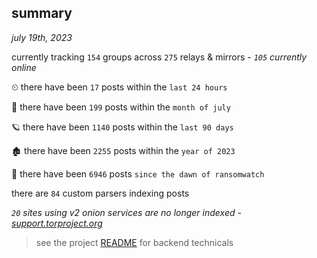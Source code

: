 
## summary
_july 19th, 2023_

currently tracking `154` groups across `275` relays & mirrors - _`105` currently online_

⏲ there have been `17` posts within the `last 24 hours`

🦈 there have been `199` posts within the `month of july`

🪐 there have been `1140` posts within the `last 90 days`

🏚 there have been `2255` posts within the `year of 2023`

🦕 there have been `6946` posts `since the dawn of ransomwatch`

there are `84` custom parsers indexing posts

_`20` sites using v2 onion services are no longer indexed - [support.torproject.org](https://support.torproject.org/onionservices/v2-deprecation/)_

> see the project [README](https://github.com/joshhighet/ransomwatch#ransomwatch--) for backend technicals
